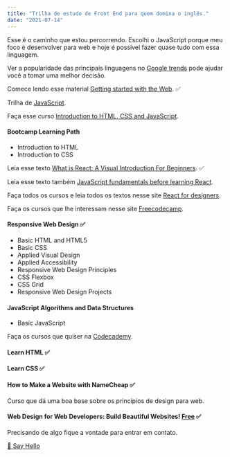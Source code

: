 ```yaml
---
title: "Trilha de estudo de Front End para quem domina o inglês."
date: "2021-07-14"
---
```


Esse é o caminho que estou percorrendo. Escolhi o JavaScript porque meu foco é desenvolver para web e hoje é possível fazer quase tudo com essa linguagem.

Ver a popularidade das principais linguagens no [Google trends](https://trends.google.com.br/trends/explore?q=%2Fm%2F02p97,%2Fm%2F07sbkfb,%2Fm%2F05z1_,Ruby,%2Fm%2F060kv&hl=pt-BR&tz=180) pode ajudar você a tomar uma melhor decisão.

Comece lendo esse material [Getting started with the Web](https://developer.mozilla.org/en-US/docs/Learn/Getting_started_with_the_web). ✅

Trilha de [JavaScript](https://egghead.io/learn/javascript).

Faça esse curso [Introduction to HTML, CSS and JavaScript](https://frontendmasters.com/bootcamp).

#### Bootcamp Learning Path

- Introduction to HTML
- Introduction to CSS

Leia esse texto [What is React: A Visual Introduction For Beginners](https://learnreact.design/posts/what-is-react). ✅

Leia esse texto também [JavaScript fundamentals before learning React](https://www.robinwieruch.de/javascript-fundamentals-react-requirements#entering-react-after-learning-javascript).

Faça todos os cursos e leia todos os textos nesse site [React for designers](https://reactfordesigners.com).

Faça os cursos que lhe interessam nesse site [Freecodecamp](https://freecodecamp.com).

#### Responsive Web Design ✅

- Basic HTML and HTML5
- Basic CSS
- Applied Visual Design
- Applied Accessibility
- Responsive Web Design Principles
- CSS Flexbox
- CSS Grid
- Responsive Web Design Projects

#### JavaScript Algorithms and Data Structures

- Basic JavaScript

Faça os cursos que quiser na [Codecademy](https://codecademy.com).

#### Learn HTML ✅

#### Learn CSS ✅

#### How to Make a Website with NameCheap ✅

Curso que dá uma boa base sobre os princípios de design para web. 

#### Web Design for Web Developers: Build Beautiful Websites! [Free](https://www.udemy.com/course/web-design-secrets) ✅

Precisando de algo fique a vontade para entrar em contato.

[👋 Say Hello](https://api.whatsapp.com/send/?phone=5548998114079")

